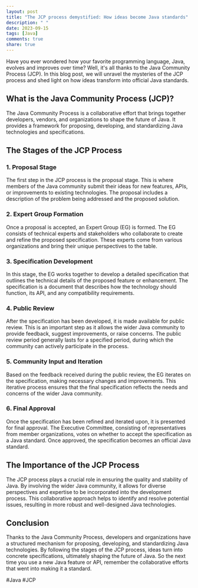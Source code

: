 ```yaml
---
layout: post
title: "The JCP process demystified: How ideas become Java standards"
description: " "
date: 2023-09-15
tags: [Java]
comments: true
share: true
---
```


Have you ever wondered how your favorite programming language, Java, evolves and improves over time? Well, it's all thanks to the Java Community Process (JCP). In this blog post, we will unravel the mysteries of the JCP process and shed light on how ideas transform into official Java standards.

## What is the Java Community Process (JCP)?

The Java Community Process is a collaborative effort that brings together developers, vendors, and organizations to shape the future of Java. It provides a framework for proposing, developing, and standardizing Java technologies and specifications.

## The Stages of the JCP Process

### 1. Proposal Stage

The first step in the JCP process is the proposal stage. This is where members of the Java community submit their ideas for new features, APIs, or improvements to existing technologies. The proposal includes a description of the problem being addressed and the proposed solution.

### 2. Expert Group Formation

Once a proposal is accepted, an Expert Group (EG) is formed. The EG consists of technical experts and stakeholders who collaborate to create and refine the proposed specification. These experts come from various organizations and bring their unique perspectives to the table.

### 3. Specification Development

In this stage, the EG works together to develop a detailed specification that outlines the technical details of the proposed feature or enhancement. The specification is a document that describes how the technology should function, its API, and any compatibility requirements.

### 4. Public Review

After the specification has been developed, it is made available for public review. This is an important step as it allows the wider Java community to provide feedback, suggest improvements, or raise concerns. The public review period generally lasts for a specified period, during which the community can actively participate in the process.

### 5. Community Input and Iteration

Based on the feedback received during the public review, the EG iterates on the specification, making necessary changes and improvements. This iterative process ensures that the final specification reflects the needs and concerns of the wider Java community.

### 6. Final Approval

Once the specification has been refined and iterated upon, it is presented for final approval. The Executive Committee, consisting of representatives from member organizations, votes on whether to accept the specification as a Java standard. Once approved, the specification becomes an official Java standard.

## The Importance of the JCP Process

The JCP process plays a crucial role in ensuring the quality and stability of Java. By involving the wider Java community, it allows for diverse perspectives and expertise to be incorporated into the development process. This collaborative approach helps to identify and resolve potential issues, resulting in more robust and well-designed Java technologies.

## Conclusion

Thanks to the Java Community Process, developers and organizations have a structured mechanism for proposing, developing, and standardizing Java technologies. By following the stages of the JCP process, ideas turn into concrete specifications, ultimately shaping the future of Java. So the next time you use a new Java feature or API, remember the collaborative efforts that went into making it a standard.

#Java #JCP